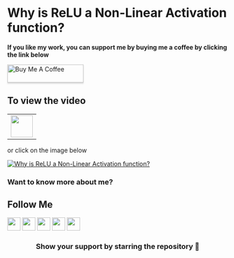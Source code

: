 # Why is ReLU a Non-Linear Activation function?

**If you like my work, you can support me by buying me a coffee by clicking the link below**

<a href="https://www.buymeacoffee.com/bhattbhavesh91" target="_blank"><img src="https://www.buymeacoffee.com/assets/img/custom_images/orange_img.png" alt="Buy Me A Coffee" style="height: 41px !important;width: 174px !important;box-shadow: 0px 3px 2px 0px rgba(190, 190, 190, 0.5) !important;-webkit-box-shadow: 0px 3px 2px 0px rgba(190, 190, 190, 0.5) !important;" ></a>

## To view the video

<table>
   <tr>
      <td><a href="http://www.youtube.com/watch?v=dD07lnA-Rgk" target="_blank"><img height="50" src = "https://img.shields.io/youtube/views/dD07lnA-Rgk?color=blue&label=Watch%20on%20YouTube&logo=youtube&logoColor=red&style=for-the-badge"></a></td>
   </tr>
</table>

or click on the image below

[![Why is ReLU a Non-Linear Activation function?](http://img.youtube.com/vi/dD07lnA-Rgk/0.jpg)](http://www.youtube.com/watch?v=dD07lnA-Rgk)


### Want to know more about me?
## Follow Me
<a href="https://twitter.com/_bhaveshbhatt" target="_blank"><img class="ai-subscribed-social-icon" src="https://bhattbhavesh91.github.io/assets/images/tw.png" width="30"></a>
<a href="https://www.youtube.com/bhaveshbhatt8791/" target="_blank"><img class="ai-subscribed-social-icon" src="https://bhattbhavesh91.github.io/assets/images/ytb.png" width="30"></a>
<a href="https://www.youtube.com/PythonTricks/" target="_blank"><img class="ai-subscribed-social-icon" src="https://bhattbhavesh91.github.io/assets/images/python_logo.png" width="30"></a>
<a href="https://github.com/bhattbhavesh91" target="_blank"><img class="ai-subscribed-social-icon" src="https://bhattbhavesh91.github.io/assets/images/gthb.png" width="30"></a>
<a href="https://www.linkedin.com/in/bhattbhavesh91/" target="_blank"><img class="ai-subscribed-social-icon" src="https://bhattbhavesh91.github.io/assets/images/lnkdn.png" width="30"></a>

<h3 align="center">Show your support by starring the repository 🙂</h3>
